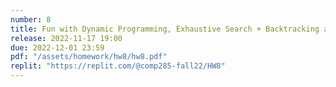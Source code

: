 ```yaml
---
number: 8
title: Fun with Dynamic Programming, Exhaustive Search + Backtracking and More
release: 2022-11-17 19:00
due: 2022-12-01 23:59
pdf: "/assets/homework/hw8/hw8.pdf"
replit: "https://replit.com/@comp285-fall22/HW8"
---
```


